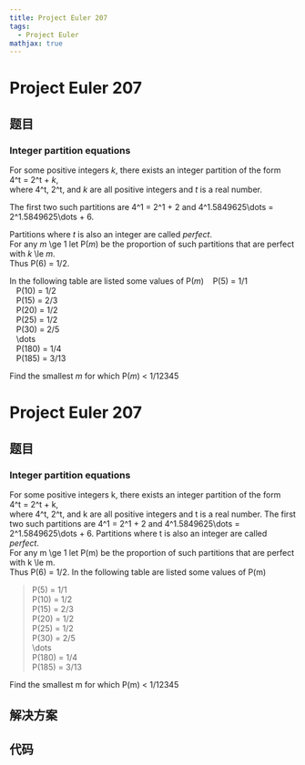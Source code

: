 ```yaml
---
title: Project Euler 207
tags:
  - Project Euler
mathjax: true
---
```

<escape><!-- more --></escape>
    
# Project Euler 207
## 题目
### Integer partition equations

For some positive integers <var>k</var>, there exists an integer partition of the form   4^t = 2^t + <var>k</var>,<br />
where 4^t, 2^t, and <var>k</var> are all positive integers and <var>t</var> is a real number.

The first two such partitions are 4^1 = 2^1 + 2 and 4^1.5849625\dots = 2^1.5849625\dots + 6.

Partitions where <var>t</var> is also an integer are called <i>perfect</i>.<br /> 
For any <var>m</var> \ge 1 let P(<var>m</var>) be the proportion of such partitions that are perfect with <var>k</var> \le <var>m</var>.<br />
Thus P(6) = 1/2.

In the following table are listed some values of P(<var>m</var>)
   P(5) = 1/1<br />
   P(10) = 1/2<br />
   P(15) = 2/3<br />
   P(20) = 1/2<br />
   P(25) = 1/2<br />
   P(30) = 2/5<br />
   \dots<br />
   P(180) = 1/4<br />
   P(185) = 3/13


Find the smallest <var>m</var> for which P(<var>m</var>) < 1/12345


# Project Euler 207
## 题目
### Integer partition equations

For some positive integers k, there exists an integer partition of the form&nbsp;&nbsp; 4^t = 2^t + k,<br>where 4^t, 2^t, and k are all positive integers and t is a real number.
The first two such partitions are 4^1 = 2^1 + 2 and 4^1.5849625\dots = 2^1.5849625\dots + 6.
Partitions where t is also an integer are called <i>perfect</i>.<br>For any m \ge 1 let P(m) be the proportion of such partitions that are perfect with k \le m.<br>Thus P(6) = 1/2.
In the following table are listed some values of P(m)
<blockquote>
P(5) = 1/1<br>P(10) = 1/2<br>P(15) = 2/3<br>P(20) = 1/2<br>P(25) = 1/2<br>P(30) = 2/5<br>\dots<br>P(180) = 1/4<br>P(185) = 3/13
</blockquote>
Find the smallest m for which P(m) < 1/12345


## 解决方案


## 代码


